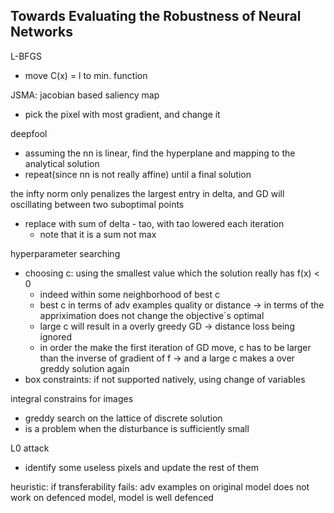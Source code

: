 ## Towards Evaluating the Robustness of Neural Networks

L-BFGS
- move C(x) = l to min. function

JSMA: jacobian based saliency map
- pick the pixel with most gradient, and change it

deepfool
- assuming the nn is linear, find the hyperplane and mapping to the analytical solution
- repeat(since nn is not really affine) until a final solution

the infty norm only penalizes the largest entry in delta, and GD will oscillating between two suboptimal points
- replace with sum of delta - tao, with tao lowered each iteration
  - note that it is a sum not max

hyperparameter searching
- choosing c: using the smallest value which the solution really has f(x) < 0
  - indeed within some neighborhood of best c
  - best c in terms of adv examples quality or distance -> in terms of the appriximation does not change the objective´s optimal
  - large c will result in a overly greedy GD -> distance loss being ignored
  - in order the make the first iteration of GD move, c has to be larger than the inverse of gradient of f -> and a large c makes a over greddy solution again
- box constraints: if not supported natively, using change of variables

integral constrains for images
- greddy search on the lattice of discrete solution
- is a problem when the disturbance is sufficiently small

L0 attack
- identify some useless pixels and update the rest of them

heuristic: if transferability fails: adv examples on original model does not work on defenced model, model is well defenced